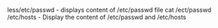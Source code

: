 less/etc/passwd - displays content of /etc/passwd file
cat /ect/passwd /etc/hosts - Display the content of /etc/passwd and /etc/hosts